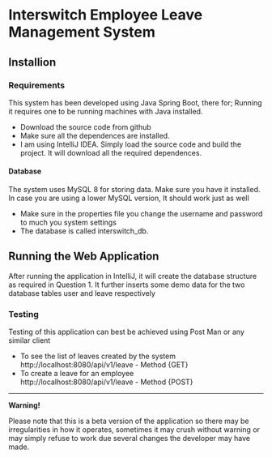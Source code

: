 # Interswitch Employee Leave Management System
## Installion
### Requirements
This system has been developed using Java Spring Boot, there for; Running it requires one to
be running machines with Java installed.
* Download the source code from github
* Make sure all the dependences are installed.
* I am using IntelliJ IDEA. Simply load the source code and build the project. It will 
download all the required dependences.
  
#### Database
The system uses MySQL 8 for storing data.
Make sure you have it installed. In case you are using a lower MySQL version, It should work just as well
* Make sure in the properties file you change the username and password to much you system settings
* The database is called interswitch_db.

## Running the Web Application
After running the application in IntelliJ, it will create the database structure as required in Question 1.
It further inserts some demo data for the two database tables user and leave respectively

### Testing
Testing of this application can best be achieved using Post Man or any similar client <br>
* To see the list of leaves created by the system<br>
http://localhost:8080/api/v1/leave - Method {GET} <br>
* To create a leave for an employee <br>
  http://localhost:8080/api/v1/leave - Method {POST} <br>

***
**Warning!**

Please note that this is a beta version of the application so there may be irregularities in 
how it operates, sometimes it may crush without warning or may simply refuse to work due 
several changes the developer may have made. 